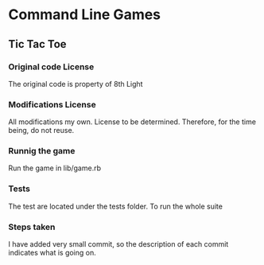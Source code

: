 # Command Line Games
## Tic Tac Toe

### Original code License

The original code is property of 8th Light

### Modifications License

All modifications my own. License to be determined. Therefore, for the time being, do not reuse.

### Runnig the game

Run the game in lib/game.rb

### Tests

The test are located under the tests folder. To run the whole suite

### Steps taken

I have added very small commit, so the description of each commit indicates what is going on.
